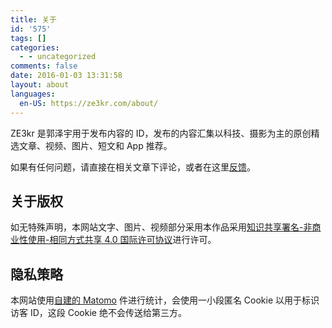 ```yaml
---
title: 关于
id: '575'
tags: []
categories:
  - - uncategorized
comments: false
date: 2016-01-03 13:31:58
layout: about
languages:
  en-US: https://ze3kr.com/about/
---
```


ZE3kr 是郭泽宇用于发布内容的 ID，发布的内容汇集以科技、摄影为主的原创精选文章、视频、图片、短文和 App 推荐。

如果有任何问题，请直接在相关文章下评论，或者在这里[反馈](https://github.com/ZE3kr/guozeyu.com/issues)。

## 关于版权

如无特殊声明，本网站文字、图片、视频部分采用本作品采用[知识共享署名-非商业性使用-相同方式共享 4.0 国际许可协议](https://creativecommons.org/licenses/by-nc-sa/4.0/)进行许可。

## 隐私策略

本网站使用[自建的 Matomo](https://guozeyu.com/2016/01/piwik-wordpress/) 件进行统计，会使用一小段匿名 Cookie 以用于标识访客 ID，这段 Cookie 绝不会传送给第三方。
